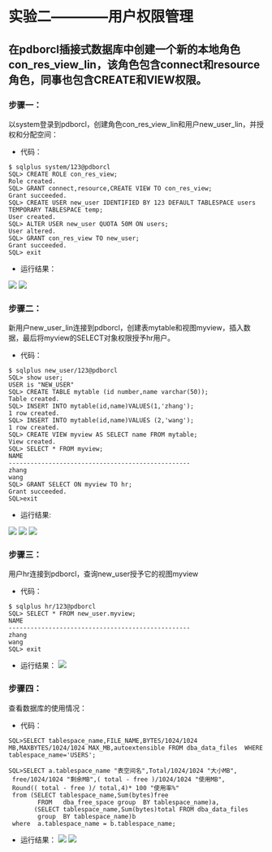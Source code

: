 #     实验二————用户权限管理

##    在pdborcl插接式数据库中创建一个新的本地角色con_res_view_lin，该角色包含connect和resource角色，同事也包含CREATE和VIEW权限。
###    步骤一：
 以system登录到pdborcl，创建角色con_res_view_lin和用户new_user_lin，并授权和分配空间：
* 代码：
```
$ sqlplus system/123@pdborcl
SQL> CREATE ROLE con_res_view;
Role created.
SQL> GRANT connect,resource,CREATE VIEW TO con_res_view;
Grant succeeded.
SQL> CREATE USER new_user IDENTIFIED BY 123 DEFAULT TABLESPACE users TEMPORARY TABLESPACE temp;
User created.
SQL> ALTER USER new_user QUOTA 50M ON users;
User altered.
SQL> GRANT con_res_view TO new_user;
Grant succeeded.
SQL> exit
```
* 运行结果：

![](https://github.com/2016LMS/Oracle/blob/master/picture/ORACLE%E5%AE%9E%E9%AA%8C%E4%BA%8C-1.png)
![](https://github.com/2016LMS/Oracle/blob/master/picture/ORACLE%E5%AE%9E%E9%AA%8C%E4%BA%8C-2.png)

### 步骤二：
新用户new_user_lin连接到pdborcl，创建表mytable和视图myview，插入数据，最后将myview的SELECT对象权限授予hr用户。
* 代码：
```
$ sqlplus new_user/123@pdborcl
SQL> show user;
USER is "NEW_USER"
SQL> CREATE TABLE mytable (id number,name varchar(50));
Table created.
SQL> INSERT INTO mytable(id,name)VALUES(1,'zhang');
1 row created.
SQL> INSERT INTO mytable(id,name)VALUES (2,'wang');
1 row created.
SQL> CREATE VIEW myview AS SELECT name FROM mytable;
View created.
SQL> SELECT * FROM myview;
NAME
--------------------------------------------------
zhang
wang
SQL> GRANT SELECT ON myview TO hr;
Grant succeeded.
SQL>exit
```
* 运行结果:

![](https://github.com/2016LMS/Oracle/blob/master/picture/ORACLE%E5%AE%9E%E9%AA%8C%E4%BA%8C-3.png)
![](https://github.com/2016LMS/Oracle/blob/master/picture/ORACLE%E5%AE%9E%E9%AA%8C%E4%BA%8C-4.png)
![](https://github.com/2016LMS/Oracle/blob/master/picture/ORACLE%E5%AE%9E%E9%AA%8C%E4%BA%8C-5.png)


### 步骤三：
用户hr连接到pdborcl，查询new_user授予它的视图myview
* 代码：
```
$ sqlplus hr/123@pdborcl
SQL> SELECT * FROM new_user.myview;
NAME
--------------------------------------------------
zhang
wang
SQL> exit
```
* 运行结果：
![](https://github.com/2016LMS/Oracle/blob/master/picture/ORACLE%E5%AE%9E%E9%AA%8C%E4%BA%8C-6.png)
### 步骤四：
查看数据库的使用情况：
* 代码：
```
SQL>SELECT tablespace_name,FILE_NAME,BYTES/1024/1024 MB,MAXBYTES/1024/1024 MAX_MB,autoextensible FROM dba_data_files  WHERE  tablespace_name='USERS';

SQL>SELECT a.tablespace_name "表空间名",Total/1024/1024 "大小MB",
 free/1024/1024 "剩余MB",( total - free )/1024/1024 "使用MB",
 Round(( total - free )/ total,4)* 100 "使用率%"
 from (SELECT tablespace_name,Sum(bytes)free
        FROM   dba_free_space group  BY tablespace_name)a,
       (SELECT tablespace_name,Sum(bytes)total FROM dba_data_files
        group  BY tablespace_name)b
 where  a.tablespace_name = b.tablespace_name;
```
* 运行结果：
![](https://github.com/2016LMS/Oracle/blob/master/picture/ORACLE%E5%AE%9E%E9%AA%8C%E4%BA%8C-7.png)
![](https://github.com/2016LMS/Oracle/blob/master/picture/ORACLE%E5%AE%9E%E9%AA%8C%E4%BA%8C-8.png)

